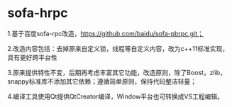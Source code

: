 # sofa-hrpc

1.基于百度sofa-rpc改造，https://github.com/baidu/sofa-pbrpc.git；

2.改造内容包括：去掉原来自定义锁，线程等自定义内容，改为c++11标准实现，具有更好跨平台性

3.原来提供特性不变，后期再考虑丰富其它功能，改造原则，除了Boost，zlib，snappy标准库不添加其它依赖；遵循简单原则，保持代码整洁轻量；

4.编译工具使用Qt提供QtCreator编译，Window平台也可转换成VS工程编辑。
